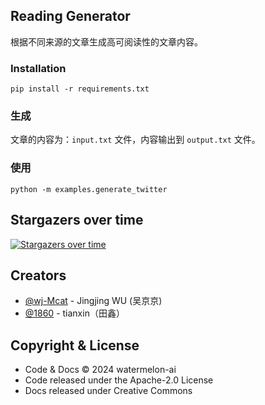 ## Reading Generator

根据不同来源的文章生成高可阅读性的文章内容。

### Installation

```shell
pip install -r requirements.txt
```

### 生成

文章的内容为：`input.txt` 文件，内容输出到 `output.txt` 文件。

### 使用

```shell
python -m examples.generate_twitter
```

## Stargazers over time

[![Stargazers over time](https://starchart.cc/watermelon-ai/reading-generator.svg)](https://starchart.cc/watermelon-ai/reading-generator)

## Creators

- [@wj-Mcat](https://github.com/wj-Mcat) - Jingjing WU (吴京京)
- [@1860](https://github.com/tianxin1860) - tianxin（田鑫）

## Copyright & License

- Code & Docs © 2024 watermelon-ai
- Code released under the Apache-2.0 License
- Docs released under Creative Commons